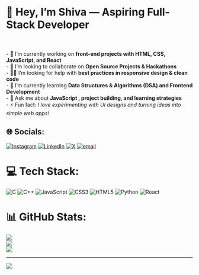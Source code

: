 # 👋 Hey, I’m Shiva — Aspiring Full-Stack Developer 
  <br><br>- 🔭 I’m currently working on **front-end projects with HTML, CSS, JavaScript, and React**  <br>- 🤝 I’m looking to collaborate on  **Open Source Projects & Hackathons**  <br>- 🧑‍💻 I’m looking for help with **best practices in responsive design & clean code**  <br>- 🌱 I’m currently learning **Data Structures & Algorithms (DSA) and Frontend Development**  <br>- 💬 Ask me about **JavaScript , project building, and learning strategies**  <br>- ⚡ Fun fact: *I love experimenting with UI designs and turning ideas into simple web apps!*


## 🌐 Socials:
[![Instagram](https://img.shields.io/badge/Instagram-%23E4405F.svg?logo=Instagram&logoColor=white)](https://instagram.com/_.the__thunder._) [![LinkedIn](https://img.shields.io/badge/LinkedIn-%230077B5.svg?logo=linkedin&logoColor=white)](https://linkedin.com/in/www.linkedin.com/in/shiva-shankar-kotte-5b553b343) [![X](https://img.shields.io/badge/X-black.svg?logo=X&logoColor=white)](https://x.com/shivashankar_93) [![email](https://img.shields.io/badge/Email-D14836?logo=gmail&logoColor=white)](mailto:kotteshivashankar9346@gmail.com) 

# 💻 Tech Stack:
![C](https://img.shields.io/badge/c-%2300599C.svg?style=for-the-badge&logo=c&logoColor=white) ![C++](https://img.shields.io/badge/c++-%2300599C.svg?style=for-the-badge&logo=c%2B%2B&logoColor=white) ![JavaScript](https://img.shields.io/badge/javascript-%23323330.svg?style=for-the-badge&logo=javascript&logoColor=%23F7DF1E) ![CSS3](https://img.shields.io/badge/css3-%231572B6.svg?style=for-the-badge&logo=css3&logoColor=white) ![HTML5](https://img.shields.io/badge/html5-%23E34F26.svg?style=for-the-badge&logo=html5&logoColor=white) ![Python](https://img.shields.io/badge/python-3670A0?style=for-the-badge&logo=python&logoColor=ffdd54) ![React](https://img.shields.io/badge/react-%2320232a.svg?style=for-the-badge&logo=react&logoColor=%2361DAFB)
# 📊 GitHub Stats:
![](https://github-readme-stats.vercel.app/api?username=shivashankar9346&theme=dark&hide_border=false&include_all_commits=false&count_private=false)<br/>
![](https://nirzak-streak-stats.vercel.app/?user=shivashankar9346&theme=dark&hide_border=false)<br/>
![](https://github-readme-stats.vercel.app/api/top-langs/?username=shivashankar9346&theme=dark&hide_border=false&include_all_commits=false&count_private=false&layout=compact)

---
[![](https://visitcount.itsvg.in/api?id=shivashankar9346&icon=0&color=0)](https://visitcount.itsvg.in)

<!-- Proudly created with GPRM ( https://gprm.itsvg.in ) -->
